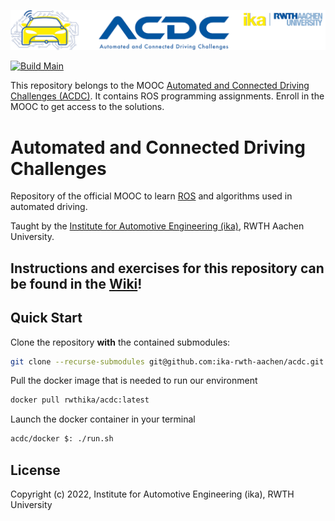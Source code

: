![](assets/header_image.png)

[![Build Main](https://github.com/ika-rwth-aachen/acdc/actions/workflows/build.yml/badge.svg)](https://github.com/ika-rwth-aachen/acdc/actions/workflows/build.yml)


This repository belongs to the MOOC [Automated and Connected Driving Challenges (ACDC)](https://www.edx.org/course/automated-and-connected-driving-challenges). It contains ROS programming assignments. Enroll in the MOOC to get access to the solutions.


# Automated and Connected Driving Challenges

Repository of the official MOOC to learn [ROS](https://www.ros.org/) and algorithms used in automated driving.

Taught by the [Institute for Automotive Engineering (ika)](https://www.ika.rwth-aachen.de/), RWTH Aachen University.


## Instructions and exercises for this repository can be found in the [**Wiki**](https://github.com/ika-rwth-aachen/acdc/wiki)!


## Quick Start
Clone the repository __with__ the contained submodules:
```bash
git clone --recurse-submodules git@github.com:ika-rwth-aachen/acdc.git
```

Pull the docker image that is needed to run our environment
```bash
docker pull rwthika/acdc:latest
```

Launch the docker container in your terminal
```bash
acdc/docker $: ./run.sh
```



## License

Copyright (c) 2022, Institute for Automotive Engineering (ika), RWTH University
